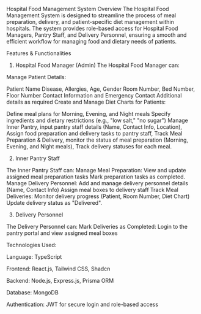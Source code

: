 Hospital Food Management System
Overview
The Hospital Food Management System is designed to streamline the process of meal preparation, delivery, and patient-specific diet management within hospitals.
The system provides role-based access for Hospital Food Managers, Pantry Staff, and Delivery Personnel, ensuring a smooth and efficient workflow for managing food and dietary needs of patients.

Features & Functionalities
1. Hospital Food Manager (Admin)
The Hospital Food Manager can:

Manage Patient Details:

Patient Name
Disease, Allergies, Age, Gender
Room Number, Bed Number, Floor Number
Contact Information and Emergency Contact
Additional details as required
Create and Manage Diet Charts for Patients:

Define meal plans for Morning, Evening, and Night meals
Specify ingredients and dietary restrictions (e.g., "low salt," "no sugar")
 Manage Inner Pantry, input pantry staff details (Name, Contact Info, Location), 
 Assign food preparation and delivery tasks to pantry staff,
 Track Meal Preparation & Delivery, monitor the status of meal preparation (Morning, Evening, and Night meals),
 Track delivery statuses for each meal.


2. Inner Pantry Staff

The Inner Pantry Staff can:
Manage Meal Preparation:
View and update assigned meal preparation tasks
Mark preparation tasks as completed.
Manage Delivery Personnel:
Add and manage delivery personnel details (Name, Contact Info)
Assign meal boxes to delivery staff
Track Meal Deliveries:
Monitor delivery progress (Patient, Room Number, Diet Chart)
Update delivery status as "Delivered".

3. Delivery Personnel

 The Delivery Personnel can:
Mark Deliveries as Completed:
Login to the pantry portal and view assigned meal boxes

Technologies Used:

Language: TypeScript

Frontend: React.js, Tailwind CSS, Shadcn

Backend: Node.js, Express.js, Prisma ORM

Database: MongoDB

Authentication: JWT for secure login and role-based access
